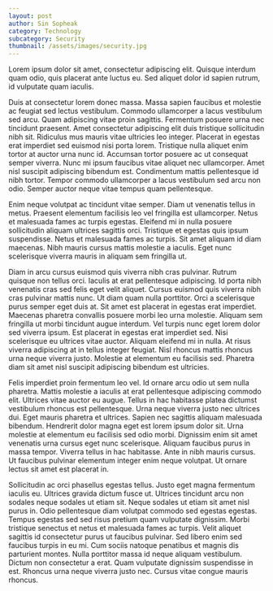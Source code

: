 ```yaml
---
layout: post
author: Sin Sopheak
category: Technology
subcategory: Security
thumbnail: /assets/images/security.jpg
---
```

Lorem ipsum dolor sit amet, consectetur adipiscing elit. Quisque interdum quam odio, quis placerat ante luctus eu. Sed aliquet dolor id sapien rutrum, id vulputate quam iaculis.

Duis at consectetur lorem donec massa. Massa sapien faucibus et molestie ac feugiat sed lectus vestibulum. Commodo ullamcorper a lacus vestibulum sed arcu. Quam adipiscing vitae proin sagittis. Fermentum posuere urna nec tincidunt praesent. Amet consectetur adipiscing elit duis tristique sollicitudin nibh sit. Ridiculus mus mauris vitae ultricies leo integer. Placerat in egestas erat imperdiet sed euismod nisi porta lorem. Tristique nulla aliquet enim tortor at auctor urna nunc id. Accumsan tortor posuere ac ut consequat semper viverra. Nunc mi ipsum faucibus vitae aliquet nec ullamcorper. Amet nisl suscipit adipiscing bibendum est. Condimentum mattis pellentesque id nibh tortor. Tempor commodo ullamcorper a lacus vestibulum sed arcu non odio. Semper auctor neque vitae tempus quam pellentesque.

Enim neque volutpat ac tincidunt vitae semper. Diam ut venenatis tellus in metus. Praesent elementum facilisis leo vel fringilla est ullamcorper. Netus et malesuada fames ac turpis egestas. Eleifend mi in nulla posuere sollicitudin aliquam ultrices sagittis orci. Tristique et egestas quis ipsum suspendisse. Netus et malesuada fames ac turpis. Sit amet aliquam id diam maecenas. Nibh mauris cursus mattis molestie a iaculis. Eget nunc scelerisque viverra mauris in aliquam sem fringilla ut.

Diam in arcu cursus euismod quis viverra nibh cras pulvinar. Rutrum quisque non tellus orci. Iaculis at erat pellentesque adipiscing. Id porta nibh venenatis cras sed felis eget velit aliquet. Cursus euismod quis viverra nibh cras pulvinar mattis nunc. Ut diam quam nulla porttitor. Orci a scelerisque purus semper eget duis at. Sit amet est placerat in egestas erat imperdiet. Maecenas pharetra convallis posuere morbi leo urna molestie. Aliquam sem fringilla ut morbi tincidunt augue interdum. Vel turpis nunc eget lorem dolor sed viverra ipsum. Est placerat in egestas erat imperdiet sed. Nisi scelerisque eu ultrices vitae auctor. Aliquam eleifend mi in nulla. At risus viverra adipiscing at in tellus integer feugiat. Nisl rhoncus mattis rhoncus urna neque viverra justo. Molestie at elementum eu facilisis sed. Pharetra diam sit amet nisl suscipit adipiscing bibendum est ultricies.

Felis imperdiet proin fermentum leo vel. Id ornare arcu odio ut sem nulla pharetra. Mattis molestie a iaculis at erat pellentesque adipiscing commodo elit. Ultrices vitae auctor eu augue. Tellus in hac habitasse platea dictumst vestibulum rhoncus est pellentesque. Urna neque viverra justo nec ultrices dui. Eget mauris pharetra et ultrices. Sapien nec sagittis aliquam malesuada bibendum. Hendrerit dolor magna eget est lorem ipsum dolor sit. Urna molestie at elementum eu facilisis sed odio morbi. Dignissim enim sit amet venenatis urna cursus eget nunc scelerisque. Aliquam faucibus purus in massa tempor. Viverra tellus in hac habitasse. Ante in nibh mauris cursus. Ut faucibus pulvinar elementum integer enim neque volutpat. Ut ornare lectus sit amet est placerat in.

Sollicitudin ac orci phasellus egestas tellus. Justo eget magna fermentum iaculis eu. Ultrices gravida dictum fusce ut. Ultrices tincidunt arcu non sodales neque sodales ut etiam sit. Neque sodales ut etiam sit amet nisl purus in. Odio pellentesque diam volutpat commodo sed egestas egestas. Tempus egestas sed sed risus pretium quam vulputate dignissim. Morbi tristique senectus et netus et malesuada fames ac turpis. Velit aliquet sagittis id consectetur purus ut faucibus pulvinar. Sed libero enim sed faucibus turpis in eu mi. Cum sociis natoque penatibus et magnis dis parturient montes. Nulla porttitor massa id neque aliquam vestibulum. Dictum non consectetur a erat. Quam vulputate dignissim suspendisse in est. Rhoncus urna neque viverra justo nec. Cursus vitae congue mauris rhoncus.
